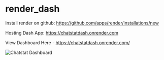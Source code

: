 # render_dash
Install render on github:  https://github.com/apps/render/installations/new

Hosting Dash App: https://chatstatdash.onrender.com

View Dashboard Here - https://chatstatdash.onrender.com/

![Chatstat Dashboard](https://github.com/jaskeerat8/Render-Plotly-Dash/assets/32131898/6a87d0f1-94ac-4c43-bc77-8c1648b244b8)
